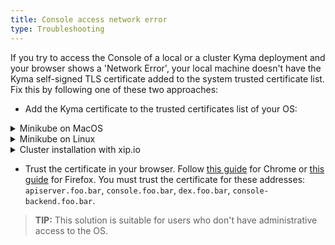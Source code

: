 ```yaml
---
title: Console access network error
type: Troubleshooting
---
```


If you try to access the Console of a local or a cluster Kyma deployment and your browser shows a 'Network Error', your local machine doesn't have the Kyma self-signed TLS certificate added to the system trusted certificate list.
Fix this by following one of these two approaches:

- Add the Kyma certificate to the trusted certificates list of your OS:

<div tabs>
  <details>
  <summary>
  Minikube on MacOS
  </summary>


```
sudo security add-trusted-cert -d -r trustRoot -k /Library/Keychains/System.keychain {PATH_TO_CERT}
```

  </details>
  <details>
  <summary>
  Minikube on Linux
  </summary>

```
certutil -d sql:$HOME/.pki/nssdb -A -t "P,," -n {CERT_DISPLAYNAME} -i {PATH_TO_CERT}
```


  </details>
  <details>
  <summary>
  Cluster installation with xip.io
  </summary>


Run this command after you install Kyma on your GKE or AKS cluster:

```
tmpfile=$(mktemp /tmp/temp-cert.XXXXXX) \
&& kubectl get configmap cluster-certificate-overrides -n kyma-installer -o jsonpath='{.data.global\.tlsCrt}' | base64 --decode > $tmpfile \
&& sudo security add-trusted-cert -d -r trustRoot -k /Library/Keychains/System.keychain $tmpfile \
&& rm $tmpfile
```

  </details>
</div>

- Trust the certificate in your browser. Follow [this guide](https://stackoverflow.com/questions/7580508/getting-chrome-to-accept-self-signed-localhost-certificate) for Chrome or [this guide](https://origin-symwisedownload.symantec.com/resources/webguides/sslv/sslva_first_steps/Content/Topics/Configure/ssl_firefox_cert.htm) for Firefox. You must trust the certificate for these addresses: `apiserver.foo.bar`, `console.foo.bar`, `dex.foo.bar`, `console-backend.foo.bar`.

>**TIP:** This solution is suitable for users who don't have administrative access to the OS.
